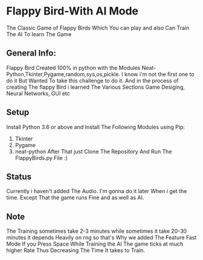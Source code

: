 # Flappy Bird-With AI Mode
The Classic Game of Flappy Birds Which You can play and also Can Train The AI To learn The Game
## General Info:
Flappy Bird Created 100% in python with the Modules Neat-Python,Tkinter,Pygame,random,sys,os,pickle.
I know i'm not the first one to do it But Wanted To take this challenge to do it. And in the process of creating The flappy Bird i learned The Various Sections
Game Desiging, Neural Networks, GUI etc
## Setup
Install Python 3.6 or above and Install The Following Modules using Pip:
1. Tkinter
2. Pygame
3. neat-python
After That just Clone The Repository And Run The FlappyBirds.py File :)
## Status
Currently i haven't added The Audio. I'm gonna do it later When i get the time. Except That the game runs Fine and as well as AI.
## Note
The Training sometimes take 2-3 minutes while sometimes it take 20-30 minutes it depends Heavily on rng so that's Why we added The Feature Fast Mode If you Press Space While Training the AI The game ticks at much higher Rate Thus Decreasing The Time It takes to Train.
